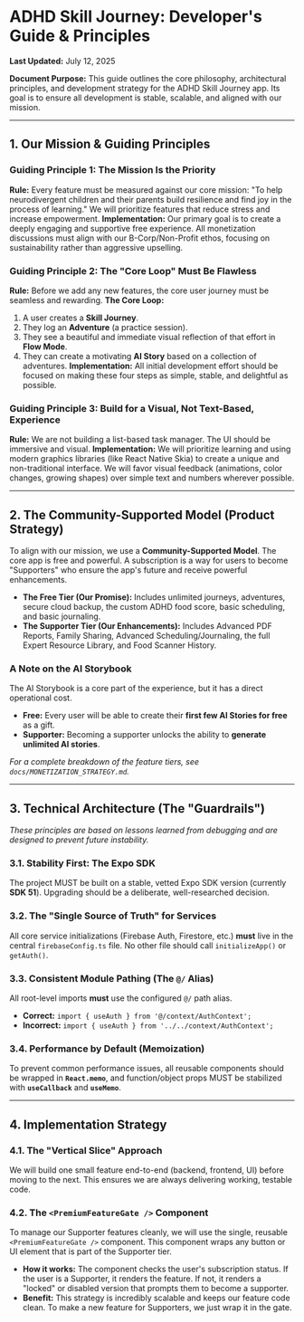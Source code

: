 # ADHD Skill Journey: Developer's Guide & Principles
**Last Updated:** July 12, 2025

**Document Purpose:** This guide outlines the core philosophy, architectural principles, and development strategy for the ADHD Skill Journey app. Its goal is to ensure all development is stable, scalable, and aligned with our mission.

---

## 1. Our Mission & Guiding Principles

### Guiding Principle 1: The Mission Is the Priority
**Rule:** Every feature must be measured against our core mission: "To help neurodivergent children and their parents build resilience and find joy in the process of learning." We will prioritize features that reduce stress and increase empowerment.
**Implementation:** Our primary goal is to create a deeply engaging and supportive free experience. All monetization discussions must align with our B-Corp/Non-Profit ethos, focusing on sustainability rather than aggressive upselling.

### Guiding Principle 2: The "Core Loop" Must Be Flawless
**Rule:** Before we add any new features, the core user journey must be seamless and rewarding.
**The Core Loop:**
1.  A user creates a **Skill Journey**.
2.  They log an **Adventure** (a practice session).
3.  They see a beautiful and immediate visual reflection of that effort in **Flow Mode**.
4.  They can create a motivating **AI Story** based on a collection of adventures.
**Implementation:** All initial development effort should be focused on making these four steps as simple, stable, and delightful as possible.

### Guiding Principle 3: Build for a Visual, Not Text-Based, Experience
**Rule:** We are not building a list-based task manager. The UI should be immersive and visual.
**Implementation:** We will prioritize learning and using modern graphics libraries (like React Native Skia) to create a unique and non-traditional interface. We will favor visual feedback (animations, color changes, growing shapes) over simple text and numbers wherever possible.

---

## 2. The Community-Supported Model (Product Strategy)

To align with our mission, we use a **Community-Supported Model**. The core app is free and powerful. A subscription is a way for users to become "Supporters" who ensure the app's future and receive powerful enhancements.

*   **The Free Tier (Our Promise):** Includes unlimited journeys, adventures, secure cloud backup, the custom ADHD food score, basic scheduling, and basic journaling.
*   **The Supporter Tier (Our Enhancements):** Includes Advanced PDF Reports, Family Sharing, Advanced Scheduling/Journaling, the full Expert Resource Library, and Food Scanner History.

### A Note on the AI Storybook
The AI Storybook is a core part of the experience, but it has a direct operational cost.
*   **Free:** Every user will be able to create their **first few AI Stories for free** as a gift.
*   **Supporter:** Becoming a supporter unlocks the ability to **generate unlimited AI stories**.

*For a complete breakdown of the feature tiers, see `docs/MONETIZATION_STRATEGY.md`.*

---

## 3. Technical Architecture (The "Guardrails")

*These principles are based on lessons learned from debugging and are designed to prevent future instability.*

### 3.1. Stability First: The Expo SDK
The project MUST be built on a stable, vetted Expo SDK version (currently **SDK 51**). Upgrading should be a deliberate, well-researched decision.

### 3.2. The "Single Source of Truth" for Services
All core service initializations (Firebase Auth, Firestore, etc.) **must** live in the central `firebaseConfig.ts` file. No other file should call `initializeApp()` or `getAuth()`.

### 3.3. Consistent Module Pathing (The `@/` Alias)
All root-level imports **must** use the configured `@/` path alias.
*   **Correct:** `import { useAuth } from '@/context/AuthContext';`
*   **Incorrect:** `import { useAuth } from '../../context/AuthContext';`

### 3.4. Performance by Default (Memoization)
To prevent common performance issues, all reusable components should be wrapped in **`React.memo`**, and function/object props MUST be stabilized with **`useCallback`** and **`useMemo`**.

---

## 4. Implementation Strategy

### 4.1. The "Vertical Slice" Approach
We will build one small feature end-to-end (backend, frontend, UI) before moving to the next. This ensures we are always delivering working, testable code.

### 4.2. The `<PremiumFeatureGate />` Component
To manage our Supporter features cleanly, we will use the single, reusable `<PremiumFeatureGate />` component. This component wraps any button or UI element that is part of the Supporter tier.

*   **How it works:** The component checks the user's subscription status. If the user is a Supporter, it renders the feature. If not, it renders a "locked" or disabled version that prompts them to become a supporter.
*   **Benefit:** This strategy is incredibly scalable and keeps our feature code clean. To make a new feature for Supporters, we just wrap it in the gate.

